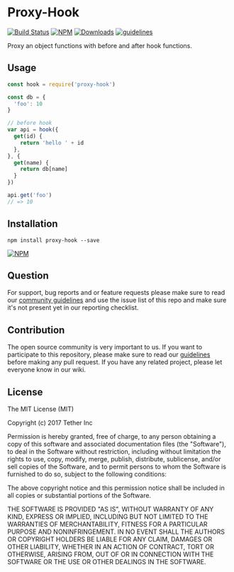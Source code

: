 # Proxy-Hook

[![Build Status](https://travis-ci.org/tether/proxy-hook.svg?branch=master)](https://travis-ci.org/tether/proxy-hook)
[![NPM](https://img.shields.io/npm/v/proxy-hook.svg)](https://www.npmjs.com/package/proxy-hook)
[![Downloads](https://img.shields.io/npm/dm/proxy-hook.svg)](http://npm-stat.com/charts.html?package=proxy-hook)
[![guidelines](https://tether.github.io/contribution-guide/badge-guidelines.svg)](https://github.com/tether/contribution-guide)

Proxy an object functions with before and after hook functions.

## Usage

```js
const hook = require('proxy-hook')

const db = {
  'foo': 10
}

// before hook
var api = hook({
  get(id) {
    return 'hello ' + id
  },
}, {
  get(name) {
    return db[name]
  }
})

api.get('foo')
// => 10
```

## Installation

```shell
npm install proxy-hook --save
```

[![NPM](https://nodei.co/npm/proxy-hook.png)](https://nodei.co/npm/proxy-hook/)


## Question

For support, bug reports and or feature requests please make sure to read our
<a href="https://github.com/tether/contribution-guide/blob/master/community.md" target="_blank">community guidelines</a> and use the issue list of this repo and make sure it's not present yet in our reporting checklist.

## Contribution

The open source community is very important to us. If you want to participate to this repository, please make sure to read our <a href="https://github.com/tether/contribution-guide" target="_blank">guidelines</a> before making any pull request. If you have any related project, please let everyone know in our wiki.

## License

The MIT License (MIT)

Copyright (c) 2017 Tether Inc

Permission is hereby granted, free of charge, to any person obtaining a copy of this software and associated documentation files (the "Software"), to deal in the Software without restriction, including without limitation the rights to use, copy, modify, merge, publish, distribute, sublicense, and/or sell copies of the Software, and to permit persons to whom the Software is furnished to do so, subject to the following conditions:

The above copyright notice and this permission notice shall be included in all copies or substantial portions of the Software.

THE SOFTWARE IS PROVIDED "AS IS", WITHOUT WARRANTY OF ANY KIND, EXPRESS OR IMPLIED, INCLUDING BUT NOT LIMITED TO THE WARRANTIES OF MERCHANTABILITY, FITNESS FOR A PARTICULAR PURPOSE AND NONINFRINGEMENT. IN NO EVENT SHALL THE AUTHORS OR COPYRIGHT HOLDERS BE LIABLE FOR ANY CLAIM, DAMAGES OR OTHER LIABILITY, WHETHER IN AN ACTION OF CONTRACT, TORT OR OTHERWISE, ARISING FROM, OUT OF OR IN CONNECTION WITH THE SOFTWARE OR THE USE OR OTHER DEALINGS IN THE SOFTWARE.

